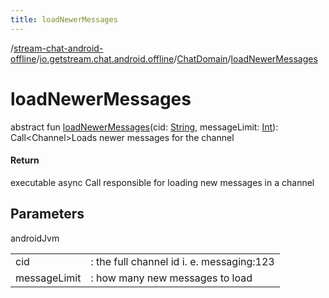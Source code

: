 ```yaml
---
title: loadNewerMessages
---
```

/[stream-chat-android-offline](../../index.md)/[io.getstream.chat.android.offline](../index.md)/[ChatDomain](index.md)/[loadNewerMessages](loadNewerMessages.md)  
  
  
  
# loadNewerMessages  
abstract fun [loadNewerMessages](loadNewerMessages.md)(cid: [String](https://kotlinlang.org/api/latest/jvm/stdlib/kotlin/-string/index.html), messageLimit: [Int](https://kotlinlang.org/api/latest/jvm/stdlib/kotlin/-int/index.html)): Call&lt;Channel&gt;Loads newer messages for the channel  
  
#### Return  
executable async Call responsible for loading new messages in a channel  
  
## Parameters  
  
androidJvm  
  
| | |
|---|---|
| <a name="io.getstream.chat.android.offline/ChatDomain/loadNewerMessages/#kotlin.String#kotlin.Int/PointingToDeclaration/"></a>cid| <a name="io.getstream.chat.android.offline/ChatDomain/loadNewerMessages/#kotlin.String#kotlin.Int/PointingToDeclaration/"></a>: the full channel id i. e. messaging:123|
| <a name="io.getstream.chat.android.offline/ChatDomain/loadNewerMessages/#kotlin.String#kotlin.Int/PointingToDeclaration/"></a>messageLimit| <a name="io.getstream.chat.android.offline/ChatDomain/loadNewerMessages/#kotlin.String#kotlin.Int/PointingToDeclaration/"></a>: how many new messages to load|
  

